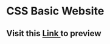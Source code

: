 # CSS Basic Website

## Visit this <a href="https://rawcdn.githack.com/ah-naf/Web-Development/7d143f3802779c2cdc131e632971e0ea51f8f160/CSS%20Basic%20Website/index.html"> Link </a> to preview
